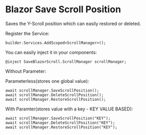# Blazor Save Scroll Position

Saves the Y-Scroll position which can easily restored or deleted.

Register the Service:

    builder.Services.AddScoped<ScrollManager>();


You can easily inject it in your components:

    @inject SaveBlazorScroll.ScrollManager scrollManager;

Without Parameter:

Parameterless(stores one global value):

    await scrollManager.SaveScrollPosition();
    await scrollManager.DeleteScrollPosition();
    await scrollManager.RestoreScrollPosition();

With Paramter(stores value with a key - KEY VALUE BASED):

    await scrollManager.SaveScrollPosition("KEY");
    await scrollManager.DeleteScrollPosition("KEY");
    await scrollManager.RestoreScrollPosition("KEY");
